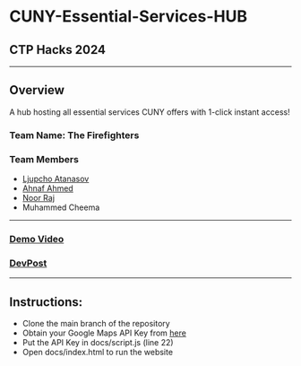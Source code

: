 # CUNY-Essential-Services-HUB

## CTP Hacks 2024

---

## Overview

A hub hosting all essential services CUNY offers with 1-click instant access!

### Team Name: The Firefighters

### Team Members

- [Ljupcho Atanasov](https://ljupcho-atanasov.github.io/)
- [Ahnaf Ahmed](https://www.github.com/ahnafahmed13/)
- [Noor Raj](https://github.com/rajmnoor27)
- Muhammed Cheema

---

### [Demo Video](https://www.youtube.com/watch?v=y6DUAZO9DfU)

### [DevPost](https://devpost.com/software/cuny-essential-services-hub)

---

## Instructions:

- Clone the main branch of the repository
- Obtain your Google Maps API Key from [here](https://console.cloud.google.com/google/maps-apis/)
- Put the API Key in docs/script.js (line 22)
- Open docs/index.html to run the website